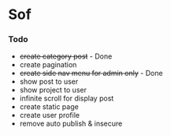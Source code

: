 # Sof

### Todo
* ~~create category post~~ - Done
* create pagination
* ~~create side nav menu for admin only~~ - Done
* show post to user
* show project to user
* infinite scroll for display post
* create static page
* create user profile
* remove auto publish & insecure
